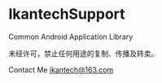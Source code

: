 IkantechSupport
===============

Common Android Application Library

未经许可，禁止任何用途的复制、传播及转卖。

Contact Me ikantech@163.com
